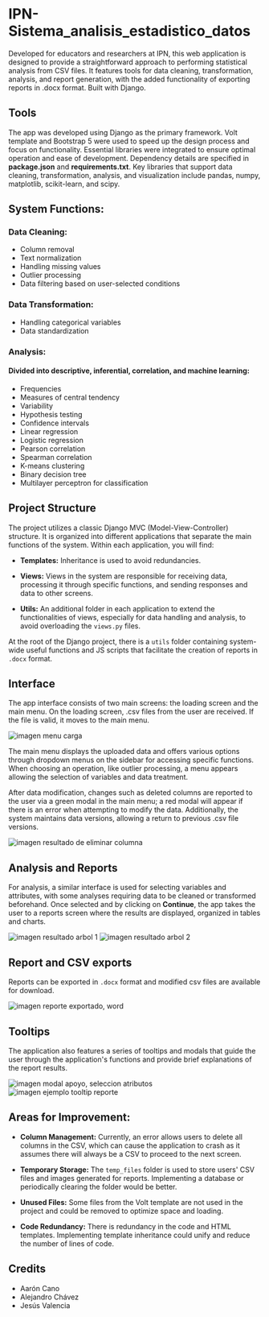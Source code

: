 # IPN-Sistema_analisis_estadistico_datos
Developed for educators and researchers at IPN, this web application is designed to provide a straightforward approach to performing statistical analysis from CSV files. It features tools for data cleaning, transformation, analysis, and report generation, with the added functionality of exporting reports in .docx format. Built with Django.

## Tools
The app was developed using Django as the primary framework. Volt template and Bootstrap 5 were used to speed up the design process and focus on functionality. Essential libraries were integrated to ensure optimal operation and ease of development. Dependency details are specified in **package.json** and **requirements.txt**. Key libraries that support data cleaning, transformation, analysis, and visualization include pandas, numpy, matplotlib, scikit-learn, and scipy.

## System Functions:
### Data Cleaning:
- Column removal
- Text normalization
- Handling missing values
- Outlier processing
- Data filtering based on user-selected conditions

### Data Transformation:
- Handling categorical variables
- Data standardization

### Analysis:
#### Divided into descriptive, inferential, correlation, and machine learning:
- Frequencies
- Measures of central tendency
- Variability
- Hypothesis testing
- Confidence intervals
- Linear regression
- Logistic regression
- Pearson correlation
- Spearman correlation
- K-means clustering
- Binary decision tree
- Multilayer perceptron for classification

## Project Structure
The project utilizes a classic Django MVC (Model-View-Controller) structure. It is organized into different applications that separate the main functions of the system. Within each application, you will find:
- **Templates:** Inheritance is used to avoid redundancies.

- **Views:** Views in the system are responsible for receiving data, processing it through specific functions, and sending responses and data to other screens.

- **Utils:** An additional folder in each application to extend the functionalities of views, especially for data handling and analysis, to avoid overloading the `views.py` files.

At the root of the Django project, there is a `utils` folder containing system-wide useful functions and JS scripts that facilitate the creation of reports in `.docx` format.

## Interface
The app interface consists of two main screens: the loading screen and the main menu. On the loading screen, .csv files from the user are received. If the file is valid, it moves to the main menu.

![imagen menu carga](https://github.com/user-attachments/assets/beb2b3ac-2586-43b9-bb2c-60c9aef55255)

The main menu displays the uploaded data and offers various options through dropdown menus on the sidebar for accessing specific functions. When choosing an operation, like outlier processing, a menu appears allowing the selection of variables and data treatment. 

After data modification, changes such as deleted columns are reported to the user via a green modal in the main menu; a red modal will appear if there is an error when attempting to modify the data. Additionally, the system maintains data versions, allowing a return to previous .csv file versions.

![imagen resultado de eliminar columna](https://github.com/user-attachments/assets/ab85f9a3-62a3-43e7-b165-906dcc366df4)

## Analysis and Reports
For analysis, a similar interface is used for selecting variables and attributes, with some analyses requiring data to be cleaned or transformed beforehand. Once selected and by clicking on **Continue**, the app takes the user to a reports screen where the results are displayed, organized in tables and charts.

![imagen resultado arbol 1](https://github.com/user-attachments/assets/f0dd9a8b-8267-422e-bfb7-d63ce17ec4c1)
![imagen resultado arbol 2](https://github.com/user-attachments/assets/89b45ebd-fe1b-4211-b043-2d4e91927c86)

## Report and CSV exports
Reports can be exported in `.docx` format and modified csv files are available for download.

![imagen reporte exportado, word](https://github.com/user-attachments/assets/6bb0369e-2f67-4efd-b69a-1a4193f37465)

## Tooltips
The application also features a series of tooltips and modals that guide the user through the application's functions and provide brief explanations of the report results.

![imagen modal apoyo, seleccion atributos](https://github.com/user-attachments/assets/aa8c2421-1795-4d70-b377-76cf444cdd56)
![imagen ejemplo tooltip reporte](https://github.com/user-attachments/assets/90570b09-d563-4818-afbc-add739a63c8e)

## Areas for Improvement:
- **Column Management:** Currently, an error allows users to delete all columns in the CSV, which can cause the application to crash as it assumes there will always be a CSV to proceed to the next screen.

- **Temporary Storage:** The `temp_files` folder is used to store users' CSV files and images generated for reports. Implementing a database or periodically clearing the folder would be better.

- **Unused Files:** Some files from the Volt template are not used in the project and could be removed to optimize space and loading.

- **Code Redundancy:** There is redundancy in the code and HTML templates. Implementing template inheritance could unify and reduce the number of lines of code.

## Credits
- Aarón Cano
- Alejandro Chávez
- Jesús Valencia
